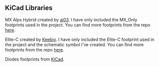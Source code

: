 ## KiCad Libraries

 MX Alps Hybrid created by [ai03](https://github.com/ai03-2725). I have only included the MX_Only footprints used in the project. You can find more footprints from the repo [here](https://github.com/ai03-2725/MX_Alps_Hybrid).

 Elite-C created by [Keebio](https://github.com/keebio). I have only included the Elite-C footprint used in the project and the schematic symbol I've created. You can find more footprints from the repo [here](https://github.com/keebio/Keebio-Parts.pretty).

 Diodes footprints from [KiCad](https://kicad.github.io/symbols/Diode).